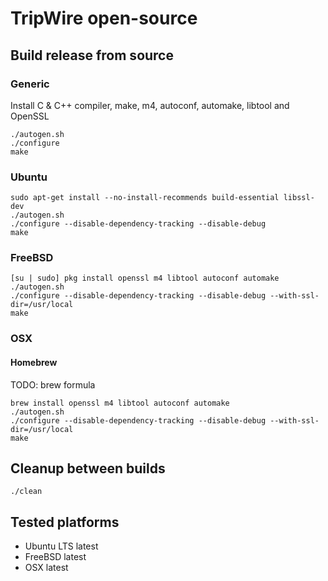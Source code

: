 # TripWire open-source

## Build release from source

### Generic

Install C & C++ compiler, make, m4, autoconf, automake, libtool and OpenSSL

```shell
./autogen.sh
./configure
make
```


### Ubuntu

```shell
sudo apt-get install --no-install-recommends build-essential libssl-dev
./autogen.sh
./configure --disable-dependency-tracking --disable-debug
make
```


### FreeBSD

```shell
[su | sudo] pkg install openssl m4 libtool autoconf automake
./autogen.sh
./configure --disable-dependency-tracking --disable-debug --with-ssl-dir=/usr/local
make
```


### OSX

#### Homebrew

TODO: brew formula

```shell
brew install openssl m4 libtool autoconf automake
./autogen.sh
./configure --disable-dependency-tracking --disable-debug --with-ssl-dir=/usr/local
make
```


## Cleanup between builds

    ./clean

## Tested platforms

- Ubuntu LTS latest
- FreeBSD latest
- OSX latest
